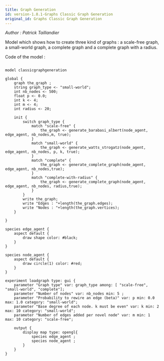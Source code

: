 ```yaml
---
title: Graph Generation
id: version-1.8.1-Graphs Classic Graph Generation
original_id: Graphs Classic Graph Generation
---
```


[//]: # (keyword|operator_generate_barabasi_albert)
[//]: # (keyword|operator_generate_watts_strogatz)
[//]: # (keyword|operator_generate_complete_graph)
[//]: # (keyword|statement_switch)
[//]: # (keyword|statement_match)
[//]: # (keyword|concept_graph)


_Author : Patrick Taillandier_

Model which shows how to create three kind of graphs : a scale-free graph, a small-world graph, a complete graph and a complete graph with a radius.


Code of the model : 

```

model classicgraphgeneration

global {
	graph the_graph ;
	string graph_type <- "small-world";
	int nb_nodes <- 500;
	float p <- 0.0;
	int k <- 4;
	int m <- 4;
	int radius <- 20;
	
	init {
		switch graph_type {
			match "scale-free" {
				the_graph <- generate_barabasi_albert(node_agent, edge_agent, nb_nodes,m, true);	
			}
			match "small-world" {
				the_graph <- generate_watts_strogatz(node_agent, edge_agent, nb_nodes, p, k, true);	
			}
			match "complete" {
				the_graph <- generate_complete_graph(node_agent, edge_agent, nb_nodes,true);	
			}
			match "complete-with-radius" {
				the_graph <- generate_complete_graph(node_agent, edge_agent, nb_nodes, radius,true);	
			}		
		}
		write the_graph;
		write "Edges : "+length(the_graph.edges);
		write "Nodes : "+length(the_graph.vertices);
	}
	
}

species edge_agent {
	aspect default {	
		draw shape color: #black;
	}
}

species node_agent {
	aspect default {	
		draw circle(1) color: #red;
	}
}

experiment loadgraph type: gui {
	parameter "Graph type" var: graph_type among: [ "scale-free", "small-world", "complete"];
	parameter "Number of nodes" var: nb_nodes min: 5 ;
	parameter "Probability to rewire an edge (beta)" var: p min: 0.0 max: 1.0 category: "small-world";
	parameter "Base degree of each node. k must be even" var: k min: 2 max: 10 category: "small-world";
	parameter "Number of edges added per novel node" var: m min: 1 max: 10 category: "scale-free";
	
	output {
		display map type: opengl{
			species edge_agent ;
			species node_agent ;
		}
	}
}
```
